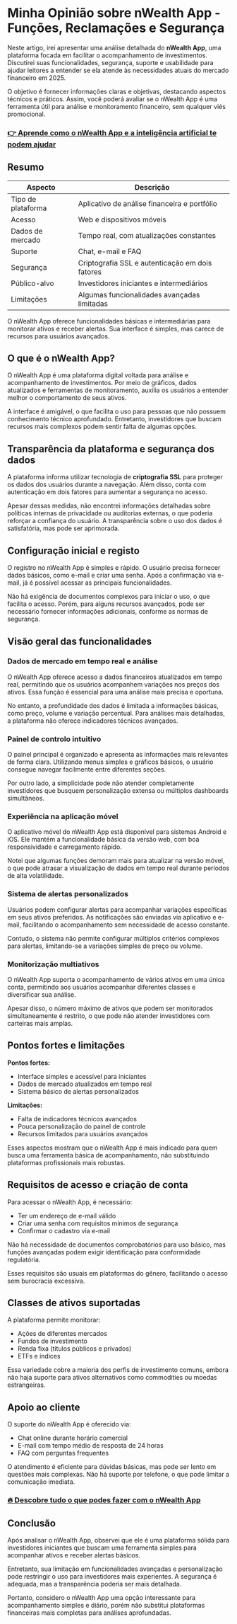 # Minha Opinião sobre nWealth App  - Funções, Reclamações e Segurança
 

Neste artigo, irei apresentar uma análise detalhada do **nWealth App**, uma plataforma focada em facilitar o acompanhamento de investimentos. Discutirei suas funcionalidades, segurança, suporte e usabilidade para ajudar leitores a entender se ela atende às necessidades atuais do mercado financeiro em 2025.

O objetivo é fornecer informações claras e objetivas, destacando aspectos técnicos e práticos. Assim, você poderá avaliar se o nWealth App é uma ferramenta útil para análise e monitoramento financeiro, sem qualquer viés promocional.

### [👉 Aprende como o nWealth App e a inteligência artificial te podem ajudar](https://tinyurl.com/2as7xah7)
## Resumo

| Aspecto                    | Descrição                                      |
|---------------------------|------------------------------------------------|
| Tipo de plataforma         | Aplicativo de análise financeira e portfólio   |
| Acesso                    | Web e dispositivos móveis                        |
| Dados de mercado          | Tempo real, com atualizações constantes          |
| Suporte                   | Chat, e-mail e FAQ                               |
| Segurança                 | Criptografia SSL e autenticação em dois fatores |
| Público-alvo              | Investidores iniciantes e intermediários         |
| Limitações                | Algumas funcionalidades avançadas limitadas     |

O nWealth App oferece funcionalidades básicas e intermediárias para monitorar ativos e receber alertas. Sua interface é simples, mas carece de recursos para usuários avançados.

## O que é o nWealth App?

O nWealth App é uma plataforma digital voltada para análise e acompanhamento de investimentos. Por meio de gráficos, dados atualizados e ferramentas de monitoramento, auxilia os usuários a entender melhor o comportamento de seus ativos.

A interface é amigável, o que facilita o uso para pessoas que não possuem conhecimento técnico aprofundado. Entretanto, investidores que buscam recursos mais complexos podem sentir falta de algumas opções.

## Transparência da plataforma e segurança dos dados

A plataforma informa utilizar tecnologia de **criptografia SSL** para proteger os dados dos usuários durante a navegação. Além disso, conta com autenticação em dois fatores para aumentar a segurança no acesso.

Apesar dessas medidas, não encontrei informações detalhadas sobre políticas internas de privacidade ou auditorias externas, o que poderia reforçar a confiança do usuário. A transparência sobre o uso dos dados é satisfatória, mas pode ser aprimorada.

## Configuração inicial e registo

O registro no nWealth App é simples e rápido. O usuário precisa fornecer dados básicos, como e-mail e criar uma senha. Após a confirmação via e-mail, já é possível acessar as principais funcionalidades.

Não há exigência de documentos complexos para iniciar o uso, o que facilita o acesso. Porém, para alguns recursos avançados, pode ser necessário fornecer informações adicionais, conforme as normas de segurança.

## Visão geral das funcionalidades

### Dados de mercado em tempo real e análise

O nWealth App oferece acesso a dados financeiros atualizados em tempo real, permitindo que os usuários acompanhem variações nos preços dos ativos. Essa função é essencial para uma análise mais precisa e oportuna.

No entanto, a profundidade dos dados é limitada a informações básicas, como preço, volume e variação percentual. Para análises mais detalhadas, a plataforma não oferece indicadores técnicos avançados.

### Painel de controlo intuitivo

O painel principal é organizado e apresenta as informações mais relevantes de forma clara. Utilizando menus simples e gráficos básicos, o usuário consegue navegar facilmente entre diferentes seções.

Por outro lado, a simplicidade pode não atender completamente investidores que busquem personalização extensa ou múltiplos dashboards simultâneos.

### Experiência na aplicação móvel

O aplicativo móvel do nWealth App está disponível para sistemas Android e iOS. Ele mantém a funcionalidade básica da versão web, com boa responsividade e carregamento rápido.

Notei que algumas funções demoram mais para atualizar na versão móvel, o que pode atrasar a visualização de dados em tempo real durante períodos de alta volatilidade.

### Sistema de alertas personalizados

Usuários podem configurar alertas para acompanhar variações específicas em seus ativos preferidos. As notificações são enviadas via aplicativo e e-mail, facilitando o acompanhamento sem necessidade de acesso constante.

Contudo, o sistema não permite configurar múltiplos critérios complexos para alertas, limitando-se a variações simples de preço ou volume.

### Monitorização multiativos

O nWealth App suporta o acompanhamento de vários ativos em uma única conta, permitindo aos usuários acompanhar diferentes classes e diversificar sua análise.

Apesar disso, o número máximo de ativos que podem ser monitorados simultaneamente é restrito, o que pode não atender investidores com carteiras mais amplas.

## Pontos fortes e limitações

**Pontos fortes:**

- Interface simples e acessível para iniciantes  
- Dados de mercado atualizados em tempo real  
- Sistema básico de alertas personalizados  

**Limitações:**

- Falta de indicadores técnicos avançados  
- Pouca personalização do painel de controle  
- Recursos limitados para usuários avançados  

Esses aspectos mostram que o nWealth App é mais indicado para quem busca uma ferramenta básica de acompanhamento, não substituindo plataformas profissionais mais robustas.

## Requisitos de acesso e criação de conta

Para acessar o nWealth App, é necessário:

- Ter um endereço de e-mail válido  
- Criar uma senha com requisitos mínimos de segurança  
- Confirmar o cadastro via e-mail  

Não há necessidade de documentos comprobatórios para uso básico, mas funções avançadas podem exigir identificação para conformidade regulatória.

Esses requisitos são usuais em plataformas do gênero, facilitando o acesso sem burocracia excessiva.

## Classes de ativos suportadas

A plataforma permite monitorar:

- Ações de diferentes mercados  
- Fundos de investimento  
- Renda fixa (títulos públicos e privados)  
- ETFs e índices  

Essa variedade cobre a maioria dos perfis de investimento comuns, embora não haja suporte para ativos alternativos como commodities ou moedas estrangeiras.

## Apoio ao cliente

O suporte do nWealth App é oferecido via:

- Chat online durante horário comercial  
- E-mail com tempo médio de resposta de 24 horas  
- FAQ com perguntas frequentes  

O atendimento é eficiente para dúvidas básicas, mas pode ser lento em questões mais complexas. Não há suporte por telefone, o que pode limitar a comunicação imediata.

### [🔥 Descobre tudo o que podes fazer com o nWealth App](https://tinyurl.com/2as7xah7)
## Conclusão

Após analisar o nWealth App, observei que ele é uma plataforma sólida para investidores iniciantes que buscam uma ferramenta simples para acompanhar ativos e receber alertas básicos.

Entretanto, sua limitação em funcionalidades avançadas e personalização pode restringir o uso para investidores mais experientes. A segurança é adequada, mas a transparência poderia ser mais detalhada.

Portanto, considero o nWealth App uma opção interessante para acompanhamento simples e diário, porém não substitui plataformas financeiras mais completas para análises aprofundadas.